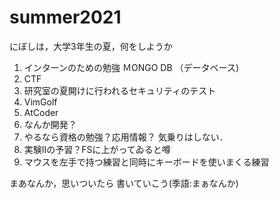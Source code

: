 # summer2021
 にぼしは，大学3年生の夏，何をしようか

1. インターンのための勉強 ＭONGO DB （データベース)
2. CTF
3. 研究室の夏開けに行われるセキュリティのテスト
4. VimGolf
5. AtCoder
6. なんか開発？
7. やるなら資格の勉強？応用情報？ 気乗りはしない．
8. 実験Ⅱの予習？FSに上がってゐると噂
9. マウスを左手で持つ練習と同時にキーボードを使いまくる練習

まあなんか，思いついたら 書いていこう(季語:まぁなんか)
